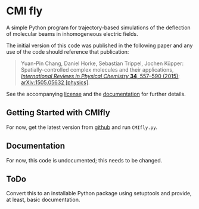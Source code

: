 # CMI fly

A simple Python program for trajectory-based simulations of the deflection of molecular beams in
inhomogeneous electric fields.

The initial version of this code was published in the following paper and any use of the code should
reference that publication:

> Yuan-Pin Chang, Daniel Horke, Sebastian Trippel, Jochen Küpper: Spatially-controlled complex
> molecules and their applications, [_International Reviews in Physical Chemistry_ **34**, 557–590
> (2015)](https://dx.doi.org/10.1080/0144235x.2015.1077838); [arXiv:1505.05632
> [physics]](https://arxiv.org/abs/1505.05632).

See the accompanying [license](./LICENSE.md) and the [documentation](#documentation) for further
details.


## Getting Started with CMIfly

For now, get the latest version from [github](https://github.com/CFEL-CMI/cmifly) and run
`CMIfly.py`.


## Documentation

For now, this code is undocumented; this needs to be changed.


## ToDo

Convert this to an installable Python package using setuptools and provide, at least, basic
documentation.


<!-- Put Emacs local variables into HTML comment
Local Variables:
coding: utf-8
fill-column: 100
End:
-->
